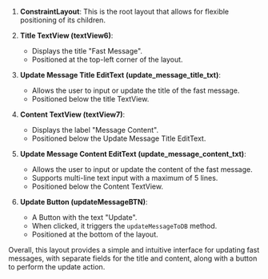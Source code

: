 1. **ConstraintLayout**: This is the root layout that allows for flexible positioning of its children.
    
2. **Title TextView (textView6)**:
    
    - Displays the title "Fast Message".
    - Positioned at the top-left corner of the layout.
3. **Update Message Title EditText (update_message_title_txt)**:
    
    - Allows the user to input or update the title of the fast message.
    - Positioned below the title TextView.
4. **Content TextView (textView7)**:
    
    - Displays the label "Message Content".
    - Positioned below the Update Message Title EditText.
5. **Update Message Content EditText (update_message_content_txt)**:
    
    - Allows the user to input or update the content of the fast message.
    - Supports multi-line text input with a maximum of 5 lines.
    - Positioned below the Content TextView.
6. **Update Button (updateMessageBTN)**:
    
    - A Button with the text "Update".
    - When clicked, it triggers the `updateMessageToDB` method.
    - Positioned at the bottom of the layout.

Overall, this layout provides a simple and intuitive interface for updating fast messages, with separate fields for the title and content, along with a button to perform the update action.

